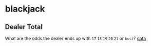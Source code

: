 # blackjack


## Dealer Total
What are the odds the dealer ends up with `17` `18` `19` `20` `21` or `bust`? 
[data](data/DealerTotal.csv)